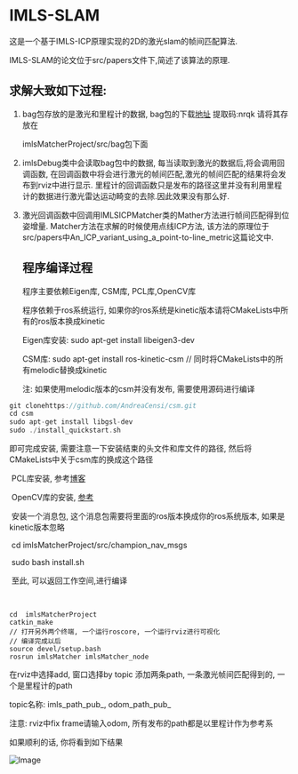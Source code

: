 # IMLS-SLAM

这是一个基于IMLS-ICP原理实现的2D的激光slam的帧间匹配算法.

IMLS-SLAM的论文位于src/papers文件下,简述了该算法的原理.

## 求解大致如下过程:

1. bag包存放的是激光和里程计的数据, bag包的下载[地址](https://pan.baidu.com/s/1HrvG9WegHcT41T_RodpEjA ) 提取码:nrqk   请将其存放在     

   imlsMatcherProject/src/bag包下面

2. imlsDebug类中会读取bag包中的数据, 每当读取到激光的数据后,将会调用回调函数, 在回调函数中将会进行激光的帧间匹配,激光的帧间匹配的结果将会发布到rviz中进行显示.  里程计的回调函数只是发布的路径这里并没有利用里程计的数据进行激光雷达运动畸变的去除.因此效果没有那么好.

3. 激光回调函数中回调用IMLSICPMatcher类的Mather方法进行帧间匹配得到位姿增量. Matcher方法在求解的时候使用点线ICP方法, 该方法的原理位于src/papers中An_ICP_variant_using_a_point-to-line_metric这篇论文中.

   ## 程序编译过程

   程序主要依赖Eigen库, CSM库, PCL库,OpenCV库

   程序依赖于ros系统运行, 如果你的ros系统是kinetic版本请将CMakeLists中所有的ros版本换成kinetic

   Eigen库安装:   sudo apt-get install libeigen3-dev

   CSM库: sudo apt-get install ros-kinetic-csm  // 同时将CMakeLists中的所有melodic替换成kinetic

   注: 如果使用melodic版本的csm并没有发布, 需要使用源码进行编译

```c
git clonehttps://github.com/AndreaCensi/csm.git
cd csm
sudo apt-get install libgsl-dev
sudo ./install_quickstart.sh
```

即可完成安装, 需要注意一下安装结束的头文件和库文件的路径, 然后将CMakeLists中关于csm库的换成这个路径

​	PCL库安装, 参考[博客](https://blog.csdn.net/qq_40022890/article/details/100786946)

​	OpenCV库的安装, [参考](https://github.com/zhoupengwei/SLAM/blob/master/OpenCV4.0%E5%AD%A6%E4%B9%A0%E7%AC%94%E8%AE%B0.md) 

​		安装一个消息包, 这个消息包需要将里面的ros版本换成你的ros系统版本, 如果是kinetic版本忽略

​		cd 	imlsMatcherProject/src/champion_nav_msgs

​		sudo bash install.sh

​		至此, 可以返回工作空间,进行编译

​	

```
cd  imlsMatcherProject
catkin_make
// 打开另外两个终端, 一个运行roscore, 一个运行rviz进行可视化
// 编译完成以后
source devel/setup.bash
rosrun imlsMatcher imlsMatcher_node
```

在rviz中选择add, 窗口选择by topic 添加两条path, 一条激光帧间匹配得到的, 一个是里程计的path

topic名称: imls_path_pub_, odom_path_pub_

注意: rviz中fix frame请输入odom,  所有发布的path都是以里程计作为参考系

如果顺利的话, 你将看到如下结果	

![Image](https://github.com/zhoupengwei/SLAM/blob/master/img-folder/imls-icp.png)







